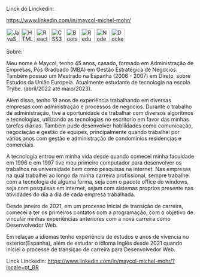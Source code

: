  Linck do Linckedin:
 
 https://www.linkedin.com/in/maycol-michel-mohr/
 
 <p align="left">
<a href="https://developer.mozilla.org/en-US/docs/Web/JavaScript" target="_blank" rel="noreferrer"><img src="https://raw.githubusercontent.com/danielcranney/readme-generator/main/public/icons/skills/javascript-colored.svg" width="36" height="36" alt="JavaScript" /></a>
<a href="https://developer.mozilla.org/en-US/docs/Glossary/HTML5" target="_blank" rel="noreferrer"><img src="https://raw.githubusercontent.com/danielcranney/readme-generator/main/public/icons/skills/html5-colored.svg" width="36" height="36" alt="HTML5" /></a>
<a href="https://reactjs.org/" target="_blank" rel="noreferrer"><img src="https://raw.githubusercontent.com/danielcranney/readme-generator/main/public/icons/skills/react-colored.svg" width="36" height="36" alt="React" /></a>
<a href="https://www.w3.org/TR/CSS/#css" target="_blank" rel="noreferrer"><img src="https://raw.githubusercontent.com/danielcranney/readme-generator/main/public/icons/skills/css3-colored.svg" width="36" height="36" alt="CSS3" /></a>
<a href="https://getbootstrap.com/" target="_blank" rel="noreferrer"><img src="https://raw.githubusercontent.com/danielcranney/readme-generator/main/public/icons/skills/bootstrap-colored.svg" width="36" height="36" alt="Bootstrap" /></a>
<a href="https://redux.js.org/" target="_blank" rel="noreferrer"><img src="https://raw.githubusercontent.com/danielcranney/readme-generator/main/public/icons/skills/redux-colored.svg" width="36" height="36" alt="Redux" /></a>
<a href="https://nodejs.org/en/" target="_blank" rel="noreferrer"><img src="https://raw.githubusercontent.com/danielcranney/readme-generator/main/public/icons/skills/nodejs-colored.svg" width="36" height="36" alt="NodeJS" /></a>
<a href="https://www.docker.com/" target="_blank" rel="noreferrer"><img src="https://user-images.githubusercontent.com/25181517/117207330-263ba280-adf4-11eb-9b97-0ac5b40bc3be.png" width="36" height="36" alt="Docker" /></a>
</p>

Sobre: 

Meu nome é Maycol, tenho 45 anos, casado, formado em Administração de Empresas, Pós Graduado (MBA) em Gestão Estratégica de Negocios. Também possuo um Mestrado na Espanha (2006 - 2007) em Direto, sobre Estudos da União Europeia. Atualmente estudante de tecnologia na escola Trybe. (abril/2022 até maio/2023).  

Além disso, tenho 19 anos de experiência trabalhando em diversas empresas com administração e processos de negocios. Durante o trabalho de administração, tive a oportunidade de trabalhar com diversos algoritmos e tecnologias, utilizando as tecnologias no escritorio em favor das minhas tarefas diárias. Também pude desenvolver habilidades como comunicação, negociação e gestão de equipes, principalmente quando trabalhei por vários anos com gestão e administração de condomínios residencias e comerciais.

A tecnologia entrou em minha vida desde quando comecei minha faculdade em 1996 e em 1997 tive meu primeiro computador para desenvolver os trabalhos na universidade bem como pesquisas na internet. Nas empresas na qual trabalhei ao longo da minha carreira profissional, sempre trabalhei com a tecnologia de alguma forma, seja com o pacote office do windows, seja com pesquisas em internet, sejam com sistemas proprios presente nas atividades do dia a dia de cada empresa trabalhada. 

Desde janeiro de 2021, em um processo inicial de transição de carreira, comecei a ter os primeiros contatos com a programação, com o objetivo de vincular minhas experiências anteriores com a nova carreira como Desenvolvedor Web.

Em relaçao a idiomas tenho experiência de estudos e anos de vivencia no exterior(Espanha), além de estudar o idioma Inglês desde 2021 quando iniciei o processe de transiçao de carreira para Desenvolvedor Web.

Linck Linckedin: https://www.linkedin.com/in/maycol-michel-mohr/?locale=pt_BR

